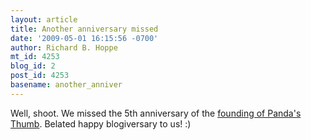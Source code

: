 ```yaml
---
layout: article
title: Another anniversary missed
date: '2009-05-01 16:15:56 -0700'
author: Richard B. Hoppe
mt_id: 4253
blog_id: 2
post_id: 4253
basename: another_anniver
---
```

Well, shoot.  We missed the 5th anniversary of the [founding of Panda's Thumb](http://pandasthumb.org/archives/2004/03/welcome-to-the.html).  Belated happy blogiversary to us!  :)
